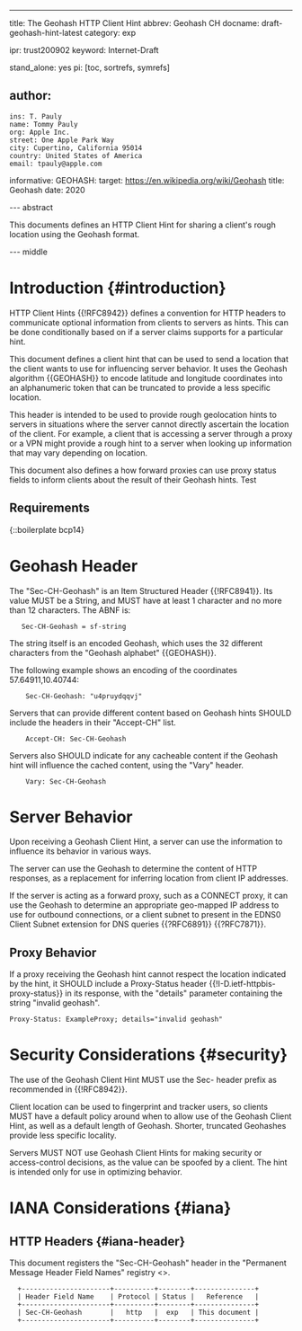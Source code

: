 ---
title: The Geohash HTTP Client Hint
abbrev: Geohash CH
docname: draft-geohash-hint-latest
category: exp

ipr: trust200902
keyword: Internet-Draft

stand_alone: yes
pi: [toc, sortrefs, symrefs]

author:
 -
    ins: T. Pauly
    name: Tommy Pauly
    org: Apple Inc.
    street: One Apple Park Way
    city: Cupertino, California 95014
    country: United States of America
    email: tpauly@apple.com


informative:
    GEOHASH:
      target: https://en.wikipedia.org/wiki/Geohash
      title: Geohash
      date: 2020

--- abstract

This documents defines an HTTP Client Hint for sharing a client's rough location
using the Geohash format.

--- middle

# Introduction {#introduction}

HTTP Client Hints {{!RFC8942}} defines a convention for HTTP headers
to communicate optional information from clients to servers as hints. This can be done
conditionally based on if a server claims supports for a particular hint.

This document defines a client hint that can be used to send a location that the client
wants to use for influencing server behavior. It uses the Geohash algorithm {{GEOHASH}}
to encode latitude and longitude coordinates into an alphanumeric token that can be truncated
to provide a less specific location.

This header is intended to be used to provide rough geolocation hints to servers in situations
where the server cannot directly ascertain the location of the client. For example, a client
that is accessing a server through a proxy or a VPN might provide a rough hint to a server
when looking up information that may vary depending on location.

This document also defines a how forward proxies can use proxy status fields to inform clients
about the result of their Geohash hints. Test

## Requirements

{::boilerplate bcp14}

# Geohash Header

The "Sec-CH-Geohash" is an Item Structured Header {{!RFC8941}}.
Its value MUST be a String, and MUST have at least 1 character and no more than 12 characters.
The ABNF is:

~~~
   Sec-CH-Geohash = sf-string
~~~

The string itself is an encoded Geohash, which uses the 32 different characters
from the "Geohash alphabet" {{GEOHASH}}.

The following example shows an encoding of the coordinates 57.64911,10.40744:

~~~
    Sec-CH-Geohash: "u4pruydqqvj"
~~~

Servers that can provide different content based on Geohash hints SHOULD include
the headers in their "Accept-CH" list.

~~~
    Accept-CH: Sec-CH-Geohash
~~~

Servers also SHOULD indicate for any cacheable content if the Geohash hint will influence
the cached content, using the "Vary" header.

~~~
    Vary: Sec-CH-Geohash
~~~

# Server Behavior

Upon receiving a Geohash Client Hint, a server can use the information to influence its behavior
in various ways.

The server can use the Geohash to determine the content of HTTP responses, as a
replacement for inferring location from client IP addresses.

If the server is acting as a forward proxy, such as a CONNECT proxy, it can use the Geohash
to determine an appropriate geo-mapped IP address to use for outbound connections, or a
client subnet to present in the EDNS0 Client Subnet extension for DNS queries {{?RFC6891}}
{{?RFC7871}}.

## Proxy Behavior

If a proxy receiving the Geohash hint cannot respect the location indicated by the hint,
it SHOULD include a Proxy-Status header {{!I-D.ietf-httpbis-proxy-status}} in its response,
with the "details" parameter containing the string "invalid geohash".

~~~
Proxy-Status: ExampleProxy; details="invalid geohash"
~~~

# Security Considerations {#security}

The use of the Geohash Client Hint MUST use the Sec- header prefix as recommended
in {{!RFC8942}}.

Client location can be used to fingerprint and tracker users, so clients MUST have a
default policy around when to allow use of the Geohash Client Hint, as well as a default
length of Geohash. Shorter, truncated Geohashes provide less specific locality.

Servers MUST NOT use Geohash Client Hints for making security or access-control decisions,
as the value can be spoofed by a client. The hint is intended only for use in optimizing behavior.

# IANA Considerations {#iana}

## HTTP Headers {#iana-header}

This document registers the "Sec-CH-Geohash" header in the
"Permanent Message Header Field Names" registry
<[](https://www.iana.org/assignments/message-headers)>.

~~~
  +----------------------+----------+--------+---------------+
  | Header Field Name    | Protocol | Status |   Reference   |
  +----------------------+----------+--------+---------------+
  | Sec-CH-Geohash       |   http   |  exp   | This document |
  +----------------------+----------+--------+---------------+
~~~
